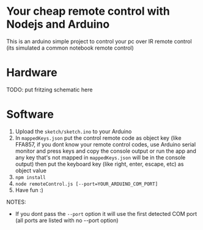 # Your cheap remote control with Nodejs and Arduino
This is an arduino simple project to control your pc over IR remote control (its simulated a common notebook remote control)

# Hardware

TODO: put fritzing schematic here

# Software
1. Upload the ```sketch/sketch.ino``` to your Arduino
2. In ```mappedKeys.json``` put the control remote code as object key (like FFA857, if you dont know your remote control codes, use Arduino serial monitor and press keys and copy the console output or run the app and any key that's not mapped in ```mappedKeys.json``` will be in the console output) then put the keyboard key (like right, enter, escape, etc) as object value
3. ```npm install```
4. ```node remoteControl.js [--port=YOUR_ARDUINO_COM_PORT]```
5. Have fun :)

NOTES:
* If you dont pass the ```--port``` option it will use the first detected COM port (all ports are listed with no --port option)
